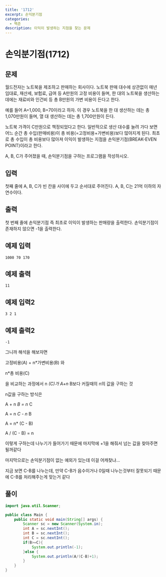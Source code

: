 ```yaml
---
title: '1712'
excerpt: 손익분기점
categories:
  - 백준
description: 이익이 발생하는 지점을 찾는 문제
---
```


# 손익분기점\(1712\)

## 문제

월드전자는 노트북을 제조하고 판매하는 회사이다. 노트북 판매 대수에 상관없이 매년 임대료, 재산세, 보험료, 급여 등 A만원의 고정 비용이 들며, 한 대의 노트북을 생산하는 데에는 재료비와 인건비 등 총 B만원의 가변 비용이 든다고 한다.

예를 들어 A=1,000, B=70이라고 하자. 이 경우 노트북을 한 대 생산하는 데는 총 1,070만원이 들며, 열 대 생산하는 데는 총 1,700만원이 든다.

노트북 가격이 C만원으로 책정되었다고 한다. 일반적으로 생산 대수를 늘려 가다 보면 어느 순간 총 수입\(판매비용\)이 총 비용\(=고정비용+가변비용\)보다 많아지게 된다. 최초로 총 수입이 총 비용보다 많아져 이익이 발생하는 지점을 손익분기점\(BREAK-EVEN POINT\)이라고 한다.

A, B, C가 주어졌을 때, 손익분기점을 구하는 프로그램을 작성하시오.

## 입력

첫째 줄에 A, B, C가 빈 칸을 사이에 두고 순서대로 주어진다. A, B, C는 21억 이하의 자연수이다.

## 출력

첫 번째 줄에 손익분기점 즉 최초로 이익이 발생하는 판매량을 출력한다. 손익분기점이 존재하지 않으면 -1을 출력한다.

## 예제 입력

```text
1000 70 170
```

## 예제 출력

```text
11
```

## 예제 입력2

```text
3 2 1
```

## 예제 출력2

```text
-1
```

그니까 해석을 해보자면

고정비용\(A\) + n\*가변비용\(B\) 와

n\*총 비용\(C\)

을 비교하는 과정에서 n _\(C\)가 A+n_ B보다 커질때의 n의 값을 구하는 것

n값을 구하는 방식은

A + n _B = n_ C

A = n _C - n_ B

A = n\* \(C - B\)

A / \(C - B\) = n

이렇게 구하는데 나누기가 들어가기 때문에 마지막에 +1을 해줘서 넘는 값을 찾아주면 될꺼같다

마지막으로는 손익분기점이 없는 예외가 있는데 이걸 어캐찾냐...

지금 보면 C-B를 나누는데, 만약 C-B가 음수이거나 0일때 나누는것부터 잘못되기 때문에 C-B를 처리해주는게 맞는거 같다

## 풀이

```java
import java.util.Scanner;

public class Main {
    public static void main(String[] args) {
        Scanner sc = new Scanner(System.in);
        int A = sc.nextInt();
        int B = sc.nextInt();
        int C = sc.nextInt();
        if(B>=C){
            System.out.println(-1);
        }else {
            System.out.println(A/(C-B)+1);
        }
    }
}
```

